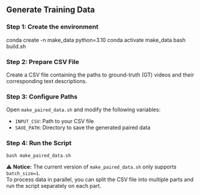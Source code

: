 ## Generate Training Data

### Step 1: Create the environment
conda create -n make_data python=3.10
conda activate make_data
bash build.sh

### Step 2: Prepare CSV File
Create a CSV file containing the paths to ground-truth (GT) videos and their corresponding text descriptions.

### Step 3: Configure Paths
Open `make_paired_data.sh` and modify the following variables:

- `INPUT_CSV`: Path to your CSV file
- `SAVE_PATH`: Directory to save the generated paired data

### Step 4: Run the Script
```
bash make_paired_data.sh
```

⚠️ **Notice:** The current version of `make_paired_data.sh` only supports `batch_size=1`.  
To process data in parallel, you can split the CSV file into multiple parts and run the script separately on each part.
